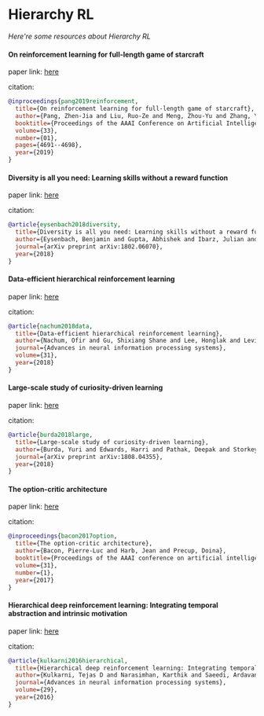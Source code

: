 # Hierarchy RL
*Here're some resources about Hierarchy RL*



#### On reinforcement learning for full-length game of starcraft

paper link: [here](https://ojs.aaai.org/index.php/AAAI/article/download/4394/4272)

citation: 
```bibtex
@inproceedings{pang2019reinforcement,
  title={On reinforcement learning for full-length game of starcraft},
  author={Pang, Zhen-Jia and Liu, Ruo-Ze and Meng, Zhou-Yu and Zhang, Yi and Yu, Yang and Lu, Tong},
  booktitle={Proceedings of the AAAI Conference on Artificial Intelligence},
  volume={33},
  number={01},
  pages={4691--4698},
  year={2019}
}
```
    

#### Diversity is all you need: Learning skills without a reward function

paper link: [here](https://arxiv.org/pdf/1802.06070)

citation: 
```bibtex
@article{eysenbach2018diversity,
  title={Diversity is all you need: Learning skills without a reward function},
  author={Eysenbach, Benjamin and Gupta, Abhishek and Ibarz, Julian and Levine, Sergey},
  journal={arXiv preprint arXiv:1802.06070},
  year={2018}
}
```
    

#### Data-efficient hierarchical reinforcement learning

paper link: [here](https://proceedings.neurips.cc/paper/2018/file/e6384711491713d29bc63fc5eeb5ba4f-Paper.pdf)

citation: 
```bibtex
@article{nachum2018data,
  title={Data-efficient hierarchical reinforcement learning},
  author={Nachum, Ofir and Gu, Shixiang Shane and Lee, Honglak and Levine, Sergey},
  journal={Advances in neural information processing systems},
  volume={31},
  year={2018}
}
```

#### Large-scale study of curiosity-driven learning

paper link: [here](https://arxiv.org/pdf/1808.04355)

citation: 
```bibtex
@article{burda2018large,
  title={Large-scale study of curiosity-driven learning},
  author={Burda, Yuri and Edwards, Harri and Pathak, Deepak and Storkey, Amos and Darrell, Trevor and Efros, Alexei A},
  journal={arXiv preprint arXiv:1808.04355},
  year={2018}
}
```


#### The option-critic architecture

paper link: [here](https://ojs.aaai.org/index.php/AAAI/article/download/10916/10775)

citation: 
```bibtex
@inproceedings{bacon2017option,
  title={The option-critic architecture},
  author={Bacon, Pierre-Luc and Harb, Jean and Precup, Doina},
  booktitle={Proceedings of the AAAI conference on artificial intelligence},
  volume={31},
  number={1},
  year={2017}
}
```
    


#### Hierarchical deep reinforcement learning: Integrating temporal abstraction and intrinsic motivation

paper link: [here](https://proceedings.neurips.cc/paper_files/paper/2016/file/f442d33fa06832082290ad8544a8da27-Paper.pdf)

citation: 
```bibtex
@article{kulkarni2016hierarchical,
  title={Hierarchical deep reinforcement learning: Integrating temporal abstraction and intrinsic motivation},
  author={Kulkarni, Tejas D and Narasimhan, Karthik and Saeedi, Ardavan and Tenenbaum, Josh},
  journal={Advances in neural information processing systems},
  volume={29},
  year={2016}
}
```
    
    